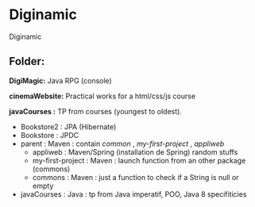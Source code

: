 # Diginamic
Diginamic


Folder:
----------
**DigiMagic:** Java RPG (console)

**cinemaWebsite:** Practical works for a html/css/js course

**javaCourses :** TP from courses (youngest to oldest).
 
  - Bookstore2 : JPA (Hibernate)
  - Bookstore : JPDC
  - parent : Maven : contain _common_ ,  _my-first-project_ , _appliweb_
      - appliweb : Maven/Spring (installation de Spring) random stuffs
      - my-first-project : Maven : launch function from an other package (commons)
      - commons : Maven : just a function to check if a String is null or empty
  - javaCourses : Java : tp from Java imperatif, POO, Java 8 specifiticies
  
  


